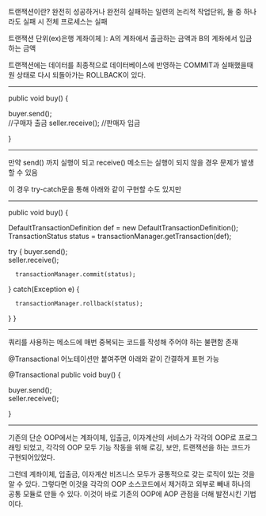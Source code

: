 트랜잭션이란? 완전히 성공하거나 완전히 실패하는 일련의 논리적 작업단위, 둘 중 하나라도 실패 시 전체 프로세스는 실패 

트랜잭션 단위(ex)은행 계좌이체 ): A의 계좌에서 출금하는 금액과 B의 계좌에서 입금하는 금액

트랜잭션에는 데이터를 최종적으로 데이터베이스에 반영하는 COMMIT과 실패했을때 원 상태로 다시 되돌아가는 ROLLBACK이 있다.

-----------------------------------------------------------------------------------------------------------------------

public void buy() {

  buyer.send();		
  //구매자 출금
  seller.receive(); 
  //판매자 입금 

}

-----------------------------------------------------------------------------------------------------------------------


만약 send() 까지 실행이 되고 receive() 메소드는 실행이 되지 않을 경우 문제가 발생할 수 있음

이 경우 try-catch문을 통해 아래와 같이 구현할 수도 있지만


-----------------------------------------------------------------------------------------------------------------------
public void buy() {

  DefaultTransactionDefinition def = new DefaultTransactionDefinition();
  TransactionStatus status = transactionManager.getTransaction(def);

  try {
      buyer.send();			
      seller.receive();
      
      transactionManager.commit(status);

  } catch(Exception e) {

      transactionManager.rollback(status);

  } 
}

-----------------------------------------------------------------------------------------------------------------------


쿼리를 사용하는 메소드에 매번 중복되는 코드를 작성해 주어야 하는 불편함 존재

 @Transactional 어노테이션만 붙여주면 아래와 같이 간결하게 표현 가능

@Transactional
public void buy() {

  buyer.send();			
  seller.receive();

}


-----------------------------------------------------------------------------------------------------------------------






기존의 단순 OOP에서는 계좌이체, 입출금, 이자계산의 서비스가 각각의 OOP로 프로그래밍 되었고, 각각의 OOP 모두 기능 작동을 위해 로깅, 보안, 트랜잭션을 하는 코드가 구현되어있었다.

그런데 계좌이체, 입출금, 이자계산 비즈니스 모두가 공통적으로 갖는 로직이 있는 것을 알 수 있다. 그렇다면 이것을 각각의 OOP 소스코드에서 제거하고 외부로 빼내 하나의 공통 모듈로 만들 수 있다. 이것이 바로 기존의 OOP에 AOP 관점을 더해 발전시킨 기법이다.




